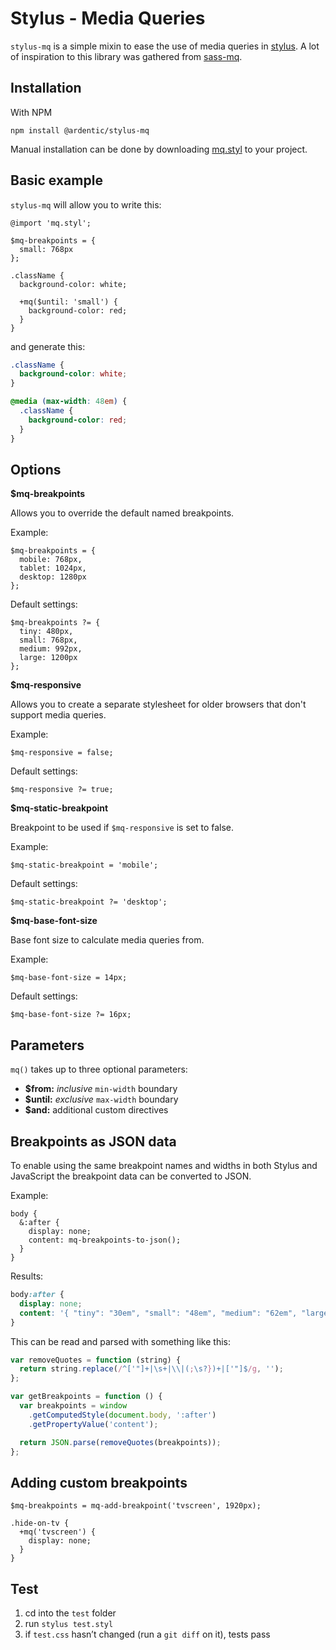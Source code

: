 
# Stylus - Media Queries

`stylus-mq` is a simple mixin to ease the use of media queries in [stylus](http://stylus-lang.com/). A lot of inspiration to this library was gathered from [sass-mq](https://github.com/guardian/sass-mq).

## Installation

With NPM

```
npm install @ardentic/stylus-mq
```

Manual installation can be done by downloading [mq.styl](https://raw.githubusercontent.com/ardentic/stylus-mq/master/mq.styl) to your project.

## Basic example

`stylus-mq` will allow you to write this:

```stylus
@import 'mq.styl';

$mq-breakpoints = {
  small: 768px
};

.className {
  background-color: white;

  +mq($until: 'small') {
    background-color: red;
  }
}
```

and generate this:

```css
.className {
  background-color: white;
}

@media (max-width: 48em) {
  .className {
    background-color: red;
  }
}
```

## Options

**$mq-breakpoints**

Allows you to override the default named breakpoints.

Example:

```stylus
$mq-breakpoints = {
  mobile: 768px,
  tablet: 1024px,
  desktop: 1280px
};
```

Default settings:

```stylus
$mq-breakpoints ?= {
  tiny: 480px,
  small: 768px,
  medium: 992px,
  large: 1200px
};
```

**$mq-responsive**

Allows you to create a separate stylesheet for older browsers that don't support media queries.

Example:

```stylus
$mq-responsive = false;
```

Default settings:

```stylus
$mq-responsive ?= true;
```

**$mq-static-breakpoint**

Breakpoint to be used if `$mq-responsive` is set to false.

Example:

```stylus
$mq-static-breakpoint = 'mobile';
```

Default settings:

```stylus
$mq-static-breakpoint ?= 'desktop';
```

**$mq-base-font-size**

Base font size to calculate media queries from.

Example:

```stylus
$mq-base-font-size = 14px;
```

Default settings:

```stylus
$mq-base-font-size ?= 16px;
```

## Parameters

`mq()` takes up to three optional parameters:

* **$from:** _inclusive_ `min-width` boundary
* **$until:** _exclusive_ `max-width` boundary
* **$and:** additional custom directives

## Breakpoints as JSON data

To enable using the same breakpoint names and widths in both Stylus and JavaScript the breakpoint data can be converted to JSON.

Example:

```stylus
body {
  &:after {
    display: none;
    content: mq-breakpoints-to-json();
  }
}
```

Results:

```css
body:after {
  display: none;
  content: '{ "tiny": "30em", "small": "48em", "medium": "62em", "large": "75em" }';
}
```

This can be read and parsed with something like this:

```javascript
var removeQuotes = function (string) {
  return string.replace(/^['"]+|\s+|\\|(;\s?})+|['"]$/g, '');
};

var getBreakpoints = function () {
  var breakpoints = window
    .getComputedStyle(document.body, ':after')
    .getPropertyValue('content');

  return JSON.parse(removeQuotes(breakpoints));
};
```

## Adding custom breakpoints

```stylus
$mq-breakpoints = mq-add-breakpoint('tvscreen', 1920px);

.hide-on-tv {
  +mq('tvscreen') {
    display: none;
  }
}
```

## Test

1. cd into the `test` folder
2. run `stylus test.styl`
3. if `test.css` hasn’t changed (run a `git diff` on it), tests pass
